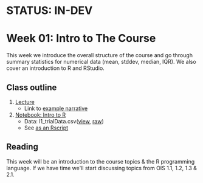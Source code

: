 # STATUS: IN-DEV

# Week 01: Intro to The Course

This week we introduce the overall structure of the course and go through summary statistics for numerical data (mean, stddev, median, IQR).  We also cover an introduction to R and RStudio.

## Class outline

 1. [Lecture](lecture1_s2020_touse.pdf)
    * Link to [example narrative](narrative.md)
 1. [Notebook: Intro to R](prep_notebook_week01.ipynb)
    * Data:  l1\_trialData.csv([view](l1_trialData.csv), [raw](https://raw.githubusercontent.com/jnaiman/is542_spring2020/master/week01/l1_trialData.csv))
	* See [as an Rscript](Rscripts/prep_class_notes_week01.R)
	
## Reading

This week will be an introduction to the course topics & the R programming language.  If we have time we'll start discussing topics from OIS 1.1, 1.2, 1.3 & 2.1.

